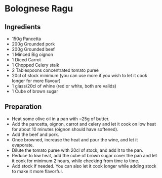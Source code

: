 # Bolognese Ragu

## Ingredients 

- 150g Pancetta
- 200g Grounded pork
- 200g Grounded beef
- 1 Minced Big oignon
- 1 Diced Carrot
- 1 Chopped Celery stalk
- 2 Tablespoons concentrated tomato puree
- 20cl of stock minimum (you can use more if you wish to let it cook longer for more flavour)
- 1 glass/20cl of whine (red or white, both are valids)
- 1 Cube of brown sugar

## Preparation

- Heat some olive oil in a pan with ~25g of butter.
- Add the pancetta, oignon, carrot and celery and let it cook on low heat for about 10 minutes (oignon should have softened).
- Add the beef and pork.
- Once browned, increase the heat and pour the wine, and let it evaporate.
- Dilute the tomato puree with 20cl of stock, and add it to the pan.
- Reduce to low heat, add the cube of brown sugar cover the pan and let it cook for minimum 2 hours, while checking from time to time.
- Add stock if needed. You can also let it cook longer while adding stock to make it more flavorful.
